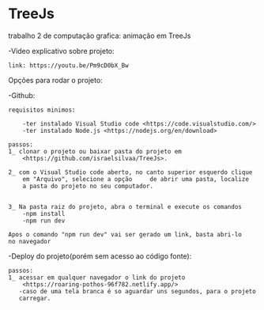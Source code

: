 # TreeJs
trabalho 2 de computação grafica: animação em TreeJs

-Video explicativo sobre projeto:
    
    link: https://youtu.be/Pm9cD0bX_Bw

Opções para rodar o projeto:

-Github:
    
    requisitos minimos:
    
        -ter instalado Visual Studio code <https://code.visualstudio.com/>
        -ter instalado Node.js <https://nodejs.org/en/download>
            
    passos:
    1_ clonar o projeto ou baixar pasta do projeto em 
        <https://github.com/israelsilvaa/TreeJs>.

    2_ com o Visual Studio code aberto, no canto superior esquerdo clique 
        em "Arquivo", selecione a opção     de abrir uma pasta, localize 
        a pasta do projeto no seu computador.

    
    3_ Na pasta raiz do projeto, abra o terminal e execute os comandos
        -npm install
        -npm run dev
    
    Apos o comando "npm run dev" vai ser gerado um link, basta abri-lo 
    no navegador

-Deploy do projeto(porém sem acesso ao código fonte):

    passos:
    1_ acessar em qualquer navegador o link do projeto 
        <https://roaring-pothos-96f782.netlify.app/> 
       -caso de uma tela branca é so aguardar uns segundos, para o projeto
       carregar.
